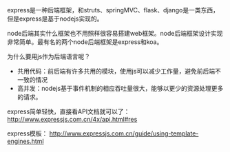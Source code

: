 express是一种后端框架，和struts、springMVC、flask、django是一类东西，但是express是基于nodejs实现的。

node后端其实什么框架也不用照样很容易搭建web框架。node后端框架设计实现非常简单。最有名的两个node后端框架是express和koa。

为什么要用js作为后端语言呢？
* 共用代码：前后端有许多共用的模块，使用js可以减少工作量，避免前后端不一致的情况
* 高并发：nodejs基于事件机制的相应吞吐量很大，能够以更少的资源处理更多的请求。

express简单轻快，直接看API文档就可以了：http://www.expressjs.com.cn/4x/api.html#res

express模板：
http://www.expressjs.com.cn/guide/using-template-engines.html
